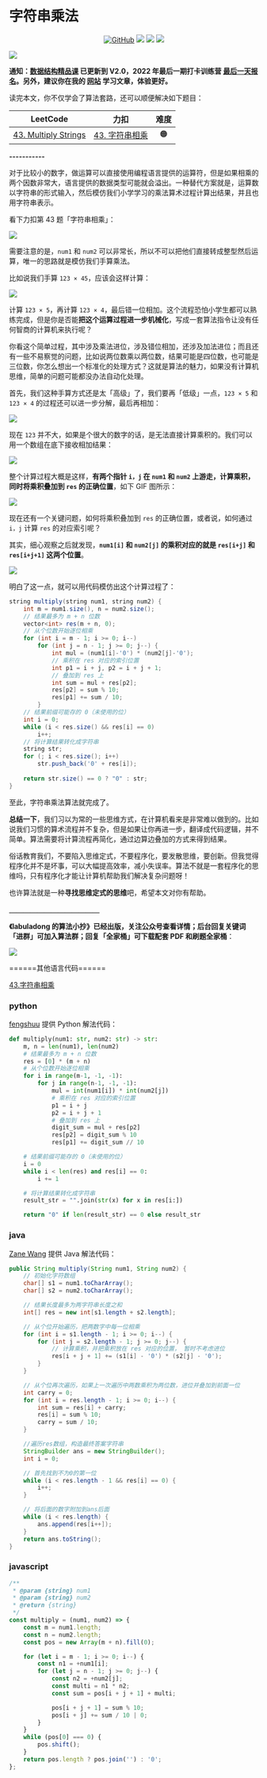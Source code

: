 # 字符串乘法

<p align='center'>
<a href="https://github.com/labuladong/fucking-algorithm" target="view_window"><img alt="GitHub" src="https://img.shields.io/github/stars/labuladong/fucking-algorithm?label=Stars&style=flat-square&logo=GitHub"></a>
<a href="https://appktavsiei5995.pc.xiaoe-tech.com/index" target="_blank"><img class="my_header_icon" src="https://img.shields.io/static/v1?label=精品课程&message=查看&color=pink&style=flat"></a>
<a href="https://www.zhihu.com/people/labuladong"><img src="https://img.shields.io/badge/%E7%9F%A5%E4%B9%8E-@labuladong-000000.svg?style=flat-square&logo=Zhihu"></a>
<a href="https://space.bilibili.com/14089380"><img src="https://img.shields.io/badge/B站-@labuladong-000000.svg?style=flat-square&logo=Bilibili"></a>
</p>

![](https://labuladong.github.io/algo/images/souyisou1.png)

**通知：[数据结构精品课](https://aep.h5.xeknow.com/s/1XJHEO) 已更新到 V2.0，2022 年最后一期打卡训练营 [最后一天报名](https://mp.weixin.qq.com/s/eUG2OOzY3k_ZTz-CFvtv5Q)。另外，建议你在我的 [网站](https://labuladong.github.io/algo/) 学习文章，体验更好。**



读完本文，你不仅学会了算法套路，还可以顺便解决如下题目：

| LeetCode | 力扣 | 难度 |
| :----: | :----: | :----: |
| [43. Multiply Strings](https://leetcode.com/problems/multiply-strings/) | [43. 字符串相乘](https://leetcode.cn/problems/multiply-strings/) | 🟠

**-----------**

对于比较小的数字，做运算可以直接使用编程语言提供的运算符，但是如果相乘的两个因数非常大，语言提供的数据类型可能就会溢出。一种替代方案就是，运算数以字符串的形式输入，然后模仿我们小学学习的乘法算术过程计算出结果，并且也用字符串表示。

看下力扣第 43 题「字符串相乘」：

![](https://labuladong.github.io/algo/images/字符串乘法/title.png)

需要注意的是，`num1` 和 `num2` 可以非常长，所以不可以把他们直接转成整型然后运算，唯一的思路就是模仿我们手算乘法。

比如说我们手算 `123 × 45`，应该会这样计算：

![](https://labuladong.github.io/algo/images/字符串乘法/1.jpg)

计算 `123 × 5`，再计算 `123 × 4`，最后错一位相加。这个流程恐怕小学生都可以熟练完成，但是你是否能**把这个运算过程进一步机械化**，写成一套算法指令让没有任何智商的计算机来执行呢？

你看这个简单过程，其中涉及乘法进位，涉及错位相加，还涉及加法进位；而且还有一些不易察觉的问题，比如说两位数乘以两位数，结果可能是四位数，也可能是三位数，你怎么想出一个标准化的处理方式？这就是算法的魅力，如果没有计算机思维，简单的问题可能都没办法自动化处理。

首先，我们这种手算方式还是太「高级」了，我们要再「低级」一点，`123 × 5` 和 `123 × 4` 的过程还可以进一步分解，最后再相加：

![](https://labuladong.github.io/algo/images/字符串乘法/2.jpg)

现在 `123` 并不大，如果是个很大的数字的话，是无法直接计算乘积的。我们可以用一个数组在底下接收相加结果：

![](https://labuladong.github.io/algo/images/字符串乘法/3.jpg)

整个计算过程大概是这样，**有两个指针 `i，j` 在 `num1` 和 `num2` 上游走，计算乘积，同时将乘积叠加到 `res` 的正确位置**，如下 GIF 图所示：

![](https://labuladong.github.io/algo/images/字符串乘法/4.gif)

现在还有一个关键问题，如何将乘积叠加到 `res` 的正确位置，或者说，如何通过 `i，j` 计算 `res` 的对应索引呢？

其实，细心观察之后就发现，**`num1[i]` 和 `num2[j]` 的乘积对应的就是 `res[i+j]` 和 `res[i+j+1]` 这两个位置**。

![](https://labuladong.github.io/algo/images/字符串乘法/6.jpg)

明白了这一点，就可以用代码模仿出这个计算过程了：

```java
string multiply(string num1, string num2) {
    int m = num1.size(), n = num2.size();
    // 结果最多为 m + n 位数
    vector<int> res(m + n, 0);
    // 从个位数开始逐位相乘
    for (int i = m - 1; i >= 0; i--)
        for (int j = n - 1; j >= 0; j--) {
            int mul = (num1[i]-'0') * (num2[j]-'0');
            // 乘积在 res 对应的索引位置
            int p1 = i + j, p2 = i + j + 1;
            // 叠加到 res 上
            int sum = mul + res[p2];
            res[p2] = sum % 10;
            res[p1] += sum / 10;
        }
    // 结果前缀可能存的 0（未使用的位）
    int i = 0;
    while (i < res.size() && res[i] == 0)
        i++;
    // 将计算结果转化成字符串
    string str;
    for (; i < res.size(); i++)
        str.push_back('0' + res[i]);
    
    return str.size() == 0 ? "0" : str;
}
```

至此，字符串乘法算法就完成了。

**总结一下**，我们习以为常的一些思维方式，在计算机看来是非常难以做到的。比如说我们习惯的算术流程并不复杂，但是如果让你再进一步，翻译成代码逻辑，并不简单。算法需要将计算流程再简化，通过边算边叠加的方式来得到结果。

俗话教育我们，不要陷入思维定式，不要程序化，要发散思维，要创新。但我觉得程序化并不是坏事，可以大幅提高效率，减小失误率。算法不就是一套程序化的思维吗，只有程序化才能让计算机帮助我们解决复杂问题呀！

也许算法就是一种**寻找思维定式的思维**吧，希望本文对你有帮助。





**＿＿＿＿＿＿＿＿＿＿＿＿＿**

**《labuladong 的算法小抄》已经出版，关注公众号查看详情；后台回复关键词「**进群**」可加入算法群；回复「**全家桶**」可下载配套 PDF 和刷题全家桶**：

![](https://labuladong.github.io/algo/images/souyisou2.png)

======其他语言代码====== 

[43.字符串相乘](https://leetcode-cn.com/problems/multiply-strings)



### python

[fengshuu](https://github.com/fengshuu) 提供 Python 解法代码：
```python
def multiply(num1: str, num2: str) -> str:
    m, n = len(num1), len(num2)
    # 结果最多为 m + n 位数
    res = [0] * (m + n)
    # 从个位数开始逐位相乘
    for i in range(m-1, -1, -1):
        for j in range(n-1, -1, -1):
            mul = int(num1[i]) * int(num2[j])
            # 乘积在 res 对应的索引位置
            p1 = i + j
            p2 = i + j + 1
            # 叠加到 res 上
            digit_sum = mul + res[p2]
            res[p2] = digit_sum % 10
            res[p1] += digit_sum // 10

    # 结果前缀可能存的 0（未使用的位）
    i = 0
    while i < len(res) and res[i] == 0:
        i += 1

    # 将计算结果转化成字符串
    result_str = "".join(str(x) for x in res[i:])

    return "0" if len(result_str) == 0 else result_str
```

### java

[Zane Wang](https://github.com/zanecat) 提供 Java 解法代码：
```java
public String multiply(String num1, String num2) {
    // 初始化字符数组
    char[] s1 = num1.toCharArray();
    char[] s2 = num2.toCharArray();

    // 结果长度最多为两字符串长度之和
    int[] res = new int[s1.length + s2.length];

    // 从个位开始遍历，把两数字中每一位相乘
    for (int i = s1.length - 1; i >= 0; i--) {
        for (int j = s2.length - 1; j >= 0; j--) {
            // 计算乘积，并把乘积放在 res 对应的位置， 暂时不考虑进位
            res[i + j + 1] += (s1[i] - '0') * (s2[j] - '0');
        }
    }

    // 从个位再次遍历，如果上一次遍历中两数乘积为两位数，进位并叠加到前面一位
    int carry = 0;
    for (int i = res.length - 1; i >= 0; i--) {
        int sum = res[i] + carry;
        res[i] = sum % 10;
        carry = sum / 10;
    }

    //遍历res数组，构造最终答案字符串
    StringBuilder ans = new StringBuilder();
    int i = 0;

    // 首先找到不为0的第一位
    while (i < res.length - 1 && res[i] == 0) {
        i++;
    }

    // 将后面的数字附加到ans后面
    while (i < res.length) {
        ans.append(res[i++]);
    }
    return ans.toString();
}
```



### javascript

```js
/**
 * @param {string} num1
 * @param {string} num2
 * @return {string}
 */
const multiply = (num1, num2) => {
    const m = num1.length;
    const n = num2.length;
    const pos = new Array(m + n).fill(0);

    for (let i = m - 1; i >= 0; i--) {
        const n1 = +num1[i];
        for (let j = n - 1; j >= 0; j--) {
            const n2 = +num2[j];
            const multi = n1 * n2;
            const sum = pos[i + j + 1] + multi;

            pos[i + j + 1] = sum % 10;
            pos[i + j] += sum / 10 | 0;
        }
    }
    while (pos[0] === 0) {
        pos.shift();
    }
    return pos.length ? pos.join('') : '0';
};
```

